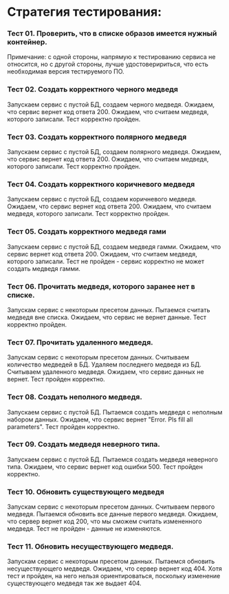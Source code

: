 # Стратегия тестирования:  
### Тест 01. Проверить, что в списке образов имеется нужный контейнер.
Примечание: с одной стороны, напрямую к тестированию сервиса не относится, но с другой стороны, лучше удостоверириться, что есть необходимая версия тестируемого ПО.
### Тест 02. Создать корректного черного медведя
Запускаем сервис с пустой БД, создаем черного медведя.
Ожидаем, что сервис вернет код ответа 200.
Ожидаем, что считаем медведя, которого записали.
Тест корректно пройден.
### Тест 03. Создать корректного полярного медведя
Запускаем сервис с пустой БД, создаем полярного медведя.
Ожидаем, что сервис вернет код ответа 200.
Ожидаем, что считаем медведя, которого записали.
Тест корректно пройден.
### Тест 04. Создать корректного коричневого медведя
Запускаем сервис с пустой БД, создаем коричневого медведя.
Ожидаем, что сервис вернет код ответа 200.
Ожидаем, что считаем медведя, которого записали.
Тест корректно пройден.
### Тест 05. Создать корректного медведя гами
Запускаем сервис с пустой БД, создаем медведя гамми.
Ожидаем, что сервис вернет код ответа 200.
Ожидаем, что считаем медведя, которого записали.
Тест не пройден - сервис корректно не может создать медведя гамми.
### Тест 06. Прочитать медведя, которого заранее нет в списке.
Запускам сервис с некоторым пресетом данных.
Пытаемся считать медведя вне списка.
Ожидаем, что сервис не вернет данные.
Тест корректно пройден.
### Тест 07. Прочитать удаленного медведя.
Запускам сервис с некоторым пресетом данных.
Считываем количество медведей в БД.
Удаляем последнего медведя из БД.
Считываем удаленного медведя.
Ожидаем, что сервис данных не вернет.
Тест пройден корректно.
### Тест 08. Создать неполного медведя.
Запускаем сервис с пустой БД.
Пытаемся создать медведя с неполным набором данных.
Ожидаем, что сервис вернет "Error. Pls fill all parameters".
Тест пройден корректно.
### Тест 09. Создать медведя неверного типа.
Запускаем сервис с пустой БД.
Пытаемся создать медведя неверного типа.
Ожидаем, что сервис вернет код ошибки 500.
Тест пройден корректно.
### Тест 10. Обновить существующего медведя
Запускам сервис с некоторым пресетом данных.
Считываем первого медведя.
Пытаемся обновить все данные первого медведя.
Ожидаем, что сервер вернет код 200, что мы сможем считать измененного медведя.
Тест не пройден - данные не изменяются.
### Тест 11. Обновить несуществующего медведя.
Запускам сервис с некоторым пресетом данных.
Пытаемся обновить несуществующего медведя.
Ожидаем, что сервер вернет код 404.
Хотя тест и пройден, на него нельзя ориентироваться, поскольку изменение существующего медведя так же выдает 404.
    